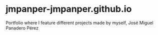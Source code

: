 # jmpanper-jmpanper.github.io
Portfolio where I feature different projects made by myself, José Miguel Panadero Pérez
